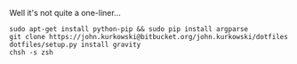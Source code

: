 Well it's not quite a one-liner...

    sudo apt-get install python-pip && sudo pip install argparse
    git clone https://john.kurkowski@bitbucket.org/john.kurkowski/dotfiles
    dotfiles/setup.py install gravity
    chsh -s zsh

